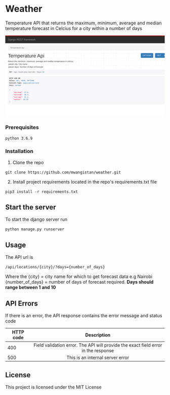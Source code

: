 # Weather
Temperature API that returns the maximum, minimum, average and median temperature forecast in Celcius for a city within a number of days

![alt text](https://github.com/mwangistan/weather/blob/main/static/temp.png)

### Prerequisites
```
python 3.6.9
```

### Installation

1. Clone the repo
```
git clone https://github.com/mwangistan/weather.git
```

2. Install project requirements located in the repo's requirements.txt file
```
pip3 install -r requirements.txt
```

## Start the server
To start the django server run 
```
python manage.py runserver
```

## Usage
The API url is 
```
/api/locations/{city}/?days={number_of_days}
```
Where the 
{city} = city name for which to get forecast data e.g Nairobi
{number_of_days} = number of days of forecast required. 
**Days should range between 1 and 10**


## API Errors
If there is an error, the API response contains the error message and status code

| HTTP code     | Description                                                         |
| ------------- |:-------------------------------------------------------------------:|
| 400           |  Field validation error. The API will provide the exact field     error in the response                                                                 |
| 500           | This is an internal server error                                    |

## License

This project is licensed under the MIT License


